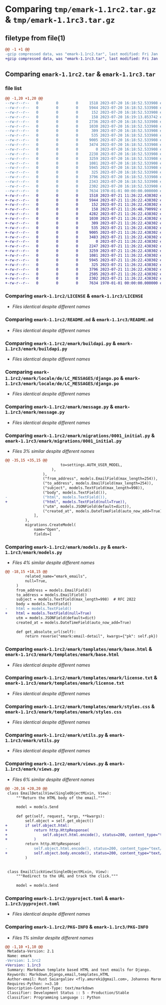 # Comparing `tmp/emark-1.1rc2.tar.gz` & `tmp/emark-1.1rc3.tar.gz`

## filetype from file(1)

```diff
@@ -1 +1 @@
-gzip compressed data, was "emark-1.1rc2.tar", last modified: Fri Jan  1 00:00:00 2016, max compression
+gzip compressed data, was "emark-1.1rc3.tar", last modified: Fri Jan  1 00:00:00 2016, max compression
```

## Comparing `emark-1.1rc2.tar` & `emark-1.1rc3.tar`

### file list

```diff
@@ -1,20 +1,20 @@
--rw-r--r--   0        0        0     1518 2023-07-20 16:18:52.533908 emark-1.1rc2/LICENSE
--rw-r--r--   0        0        0     5944 2023-07-20 16:18:52.533908 emark-1.1rc2/README.md
--rw-r--r--   0        0        0      152 2023-07-20 16:18:52.533908 emark-1.1rc2/emark/__init__.py
--rw-r--r--   0        0        0      158 2023-07-20 16:19:13.853742 emark-1.1rc2/emark/_version.py
--rw-r--r--   0        0        0     2736 2023-07-20 16:18:52.533908 emark-1.1rc2/emark/backends.py
--rw-r--r--   0        0        0     1030 2023-07-20 16:18:52.533908 emark-1.1rc2/emark/buildapi.py
--rw-r--r--   0        0        0      309 2023-07-20 16:18:52.533908 emark-1.1rc2/emark/conf.py
--rw-r--r--   0        0        0      535 2023-07-20 16:18:52.533908 emark-1.1rc2/emark/locale/de/LC_MESSAGES/django.po
--rw-r--r--   0        0        0     9005 2023-07-20 16:18:52.533908 emark-1.1rc2/emark/message.py
--rw-r--r--   0        0        0     3474 2023-07-20 16:18:52.533908 emark-1.1rc2/emark/migrations/0001_initial.py
--rw-r--r--   0        0        0        0 2023-07-20 16:18:52.533908 emark-1.1rc2/emark/migrations/__init__.py
--rw-r--r--   0        0        0     2238 2023-07-20 16:18:52.533908 emark-1.1rc2/emark/models.py
--rw-r--r--   0        0        0     3259 2023-07-20 16:18:52.533908 emark-1.1rc2/emark/templates/emark/base.html
--rw-r--r--   0        0        0     1081 2023-07-20 16:18:52.533908 emark-1.1rc2/emark/templates/emark/license.txt
--rw-r--r--   0        0        0     5945 2023-07-20 16:18:52.533908 emark-1.1rc2/emark/templates/emark/styles.css
--rw-r--r--   0        0        0      325 2023-07-20 16:18:52.533908 emark-1.1rc2/emark/urls.py
--rw-r--r--   0        0        0     3796 2023-07-20 16:18:52.533908 emark-1.1rc2/emark/utils.py
--rw-r--r--   0        0        0     2343 2023-07-20 16:18:52.533908 emark-1.1rc2/emark/views.py
--rw-r--r--   0        0        0     2302 2023-07-20 16:18:52.533908 emark-1.1rc2/pyproject.toml
--rw-r--r--   0        0        0     7634 1970-01-01 00:00:00.000000 emark-1.1rc2/PKG-INFO
+-rw-r--r--   0        0        0     1518 2023-07-21 11:26:22.438302 emark-1.1rc3/LICENSE
+-rw-r--r--   0        0        0     5944 2023-07-21 11:26:22.438302 emark-1.1rc3/README.md
+-rw-r--r--   0        0        0      152 2023-07-21 11:26:22.438302 emark-1.1rc3/emark/__init__.py
+-rw-r--r--   0        0        0      158 2023-07-21 11:26:48.790992 emark-1.1rc3/emark/_version.py
+-rw-r--r--   0        0        0     4282 2023-07-21 11:26:22.438302 emark-1.1rc3/emark/backends.py
+-rw-r--r--   0        0        0     1030 2023-07-21 11:26:22.438302 emark-1.1rc3/emark/buildapi.py
+-rw-r--r--   0        0        0      309 2023-07-21 11:26:22.438302 emark-1.1rc3/emark/conf.py
+-rw-r--r--   0        0        0      535 2023-07-21 11:26:22.438302 emark-1.1rc3/emark/locale/de/LC_MESSAGES/django.po
+-rw-r--r--   0        0        0     9005 2023-07-21 11:26:22.438302 emark-1.1rc3/emark/message.py
+-rw-r--r--   0        0        0     3483 2023-07-21 11:26:22.438302 emark-1.1rc3/emark/migrations/0001_initial.py
+-rw-r--r--   0        0        0        0 2023-07-21 11:26:22.438302 emark-1.1rc3/emark/migrations/__init__.py
+-rw-r--r--   0        0        0     2247 2023-07-21 11:26:22.438302 emark-1.1rc3/emark/models.py
+-rw-r--r--   0        0        0     3259 2023-07-21 11:26:22.438302 emark-1.1rc3/emark/templates/emark/base.html
+-rw-r--r--   0        0        0     1081 2023-07-21 11:26:22.438302 emark-1.1rc3/emark/templates/emark/license.txt
+-rw-r--r--   0        0        0     5945 2023-07-21 11:26:22.438302 emark-1.1rc3/emark/templates/emark/styles.css
+-rw-r--r--   0        0        0      325 2023-07-21 11:26:22.438302 emark-1.1rc3/emark/urls.py
+-rw-r--r--   0        0        0     3796 2023-07-21 11:26:22.438302 emark-1.1rc3/emark/utils.py
+-rw-r--r--   0        0        0     2505 2023-07-21 11:26:22.438302 emark-1.1rc3/emark/views.py
+-rw-r--r--   0        0        0     2302 2023-07-21 11:26:22.438302 emark-1.1rc3/pyproject.toml
+-rw-r--r--   0        0        0     7634 1970-01-01 00:00:00.000000 emark-1.1rc3/PKG-INFO
```

### Comparing `emark-1.1rc2/LICENSE` & `emark-1.1rc3/LICENSE`

 * *Files identical despite different names*

### Comparing `emark-1.1rc2/README.md` & `emark-1.1rc3/README.md`

 * *Files identical despite different names*

### Comparing `emark-1.1rc2/emark/buildapi.py` & `emark-1.1rc3/emark/buildapi.py`

 * *Files identical despite different names*

### Comparing `emark-1.1rc2/emark/locale/de/LC_MESSAGES/django.po` & `emark-1.1rc3/emark/locale/de/LC_MESSAGES/django.po`

 * *Files identical despite different names*

### Comparing `emark-1.1rc2/emark/message.py` & `emark-1.1rc3/emark/message.py`

 * *Files identical despite different names*

### Comparing `emark-1.1rc2/emark/migrations/0001_initial.py` & `emark-1.1rc3/emark/migrations/0001_initial.py`

 * *Files 3% similar despite different names*

```diff
@@ -35,15 +35,15 @@
                         to=settings.AUTH_USER_MODEL,
                     ),
                 ),
                 ("from_address", models.EmailField(max_length=254)),
                 ("to_address", models.EmailField(max_length=254)),
                 ("subject", models.TextField(max_length=998)),
                 ("body", models.TextField()),
-                ("html", models.TextField()),
+                ("html", models.TextField(null=True)),
                 ("utm", models.JSONField(default=dict)),
                 ("created_at", models.DateTimeField(auto_now_add=True)),
             ],
         ),
         migrations.CreateModel(
             name="Open",
             fields=[
```

### Comparing `emark-1.1rc2/emark/models.py` & `emark-1.1rc3/emark/models.py`

 * *Files 4% similar despite different names*

```diff
@@ -18,15 +18,15 @@
         related_name="emark_emails",
         null=True,
     )
     from_address = models.EmailField()
     to_address = models.EmailField()
     subject = models.TextField(max_length=998)  # RFC 2822
     body = models.TextField()
-    html = models.TextField()
+    html = models.TextField(null=True)
     utm = models.JSONField(default=dict)
     created_at = models.DateTimeField(auto_now_add=True)
 
     def get_absolute_url(self):
         return reverse("emark:email-detail", kwargs={"pk": self.pk})
```

### Comparing `emark-1.1rc2/emark/templates/emark/base.html` & `emark-1.1rc3/emark/templates/emark/base.html`

 * *Files identical despite different names*

### Comparing `emark-1.1rc2/emark/templates/emark/license.txt` & `emark-1.1rc3/emark/templates/emark/license.txt`

 * *Files identical despite different names*

### Comparing `emark-1.1rc2/emark/templates/emark/styles.css` & `emark-1.1rc3/emark/templates/emark/styles.css`

 * *Files identical despite different names*

### Comparing `emark-1.1rc2/emark/utils.py` & `emark-1.1rc3/emark/utils.py`

 * *Files identical despite different names*

### Comparing `emark-1.1rc2/emark/views.py` & `emark-1.1rc3/emark/views.py`

 * *Files 6% similar despite different names*

```diff
@@ -20,16 +20,20 @@
 class EmailDetailView(SingleObjectMixin, View):
     """Return the HTML body of the email."""
 
     model = models.Send
 
     def get(self, request, *args, **kwargs):
         self.object = self.get_object()
+        if self.object.html:
+            return http.HttpResponse(
+                self.object.html.encode(), status=200, content_type="text/html"
+            )
         return http.HttpResponse(
-            self.object.html.encode(), status=200, content_type="text/html"
+            self.object.body.encode(), status=200, content_type="text/plain"
         )
 
 
 class EmailClickView(SingleObjectMixin, View):
     """Redirect to the URL and track the click."""
 
     model = models.Send
```

### Comparing `emark-1.1rc2/pyproject.toml` & `emark-1.1rc3/pyproject.toml`

 * *Files identical despite different names*

### Comparing `emark-1.1rc2/PKG-INFO` & `emark-1.1rc3/PKG-INFO`

 * *Files 1% similar despite different names*

```diff
@@ -1,10 +1,10 @@
 Metadata-Version: 2.1
 Name: emark
-Version: 1.1rc2
+Version: 1.1rc3
 Summary: Markdown template based HTML and text emails for Django.
 Keywords: Markdown,Django,email,templates,HTML
 Author-email: Rust Saiargaliev <fly.amureki@gmail.com>, Johannes Maron <johannes@maron.family>, Mostafa Mohamed <mostafa.anm91@gmail.com>, Jacqueline Kraus <jacquelinekraus1992@gmail.com>
 Requires-Python: >=3.10
 Description-Content-Type: text/markdown
 Classifier: Development Status :: 5 - Production/Stable
 Classifier: Programming Language :: Python
```

